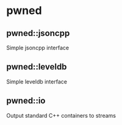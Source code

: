 pwned
=====

pwned::jsoncpp
--------------

Simple jsoncpp interface

pwned::leveldb
--------------

Simple leveldb interface

pwned::io
---------

Output standard C++ containers to streams
